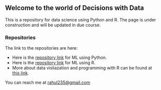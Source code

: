 ## Welcome to the world of Decisions with Data

This is a repository for data science using Python and R. The page is under construction and will be updated in due course.

### Repositories

The link to the repositories are here:

* Here is the [repository link](https://github.com/rahul235/ML_using_Python/) for ML using Python.
* Here is the [repository link](https://github.com/rahul235/ML_using_R/) for ML using R.
* More about data visliazation and programming with R can be found at [this link](https://github.com/rahul235/R_Programming/).


You can reach me at rahul235@gmail.com
